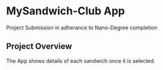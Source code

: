 # MySandwich-Club App
Project Submission in adherance to Nano-Degree completion
## Project Overview
The App shows details of each sandwich once it is selected.
